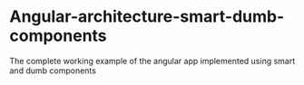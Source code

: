# Angular-architecture-smart-dumb-components
The complete working example of the angular app implemented using smart and dumb components
